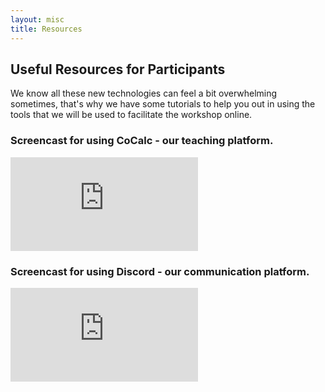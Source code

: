 ```yaml
---
layout: misc
title: Resources
---
```


## Useful Resources for Participants

We know all these new technologies can feel a bit overwhelming sometimes, that's why we have some tutorials to help you out in using the tools that we will be used to facilitate the workshop online.

### Screencast for using CoCalc - our teaching platform.

<div class="ytcontainer">
<iframe class="yt" src="https://www.youtube.com/embed/CRLxH-i-s8A" frameborder="0" allow="accelerometer; autoplay; encrypted-media; gyroscope; picture-in-picture" allowfullscreen></iframe>
</div>

### Screencast for using Discord - our communication platform.

<div class="ytcontainer">
<iframe class="yt" src="https://www.youtube.com/embed/2aCTzdPz_lQ" frameborder="0" allow="accelerometer; autoplay; encrypted-media; gyroscope; picture-in-picture" allowfullscreen></iframe>
</div>
